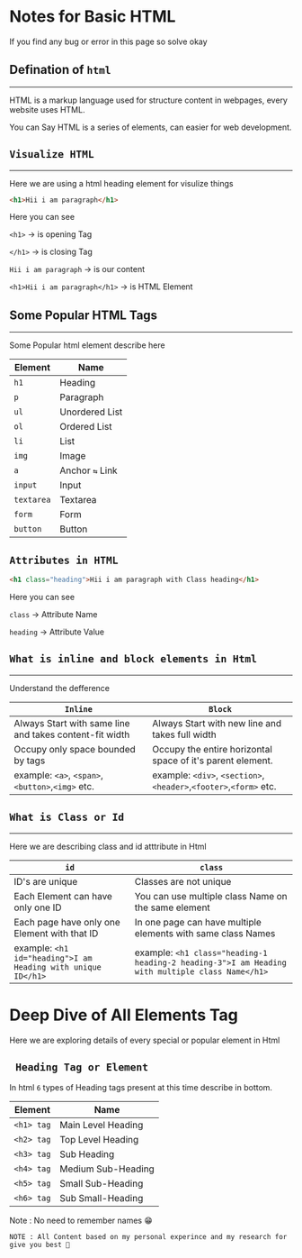 # Notes for Basic HTML

If you find any bug or error in this page so solve okay

## Defination of `html`

---

HTML is a markup language used for structure content in webpages, every website uses HTML.

You can Say HTML is a series of elements, can easier for web development.

## `Visualize HTML`

---

Here we are using a html heading element for visulize things

```html
<h1>Hii i am paragraph</h1>
```

Here you can see

`<h1>` → is opening Tag

`</h1>` → is closing Tag

`Hii i am paragraph` → is our content

`<h1>Hii i am paragraph</h1>` → is HTML Element

## Some Popular HTML Tags

---

Some Popular html element describe here

| Element    | Name            |
| ---------- | --------------- |
| `h1`       | Heading         |
| `p`        | Paragraph       |
| `ul`       | Unordered List  |
| `ol`       | Ordered List    |
| `li`       | List            |
| `img`      | Image           |
| `a`        | Anchor `⇆` Link |
| `input`    | Input           |
| `textarea` | Textarea        |
| `form`     | Form            |
| `button`   | Button          |

## `Attributes in HTML`

```html
<h1 class="heading">Hii i am paragraph with Class heading</h1>
```

Here you can see

`class` → Attribute Name

`heading` → Attribute Value

## `What is inline and block elements in Html`

---

Understand the defference

| `Inline`                                                | `Block`                                                           |
| ------------------------------------------------------- | ----------------------------------------------------------------- |
| Always Start with same line and takes content-fit width | Always Start with new line and takes full width                   |
| Occupy only space bounded by tags                       | Occupy the entire horizontal space of it's parent element.        |
| example: `<a>`, `<span>`, `<button>`,`<img>` etc.       | example: `<div>`, `<section>`,`<header>`,`<footer>`,`<form>` etc. |

## `What is Class or Id`

---

Here we are describing class and id atttribute in Html

| `id`                                                         | `class`                                                                                         |
| ------------------------------------------------------------ | ----------------------------------------------------------------------------------------------- |
| ID's are unique                                              | Classes are not unique                                                                          |
| Each Element can have only one ID                            | You can use multiple class Name on the same element                                             |
| Each page have only one Element with that ID                 | In one page can have multiple elements with same class Names                                    |
| example: `<h1 id="heading">I am Heading with unique ID</h1>` | example: `<h1 class="heading-1 heading-2 heading-3">I am Heading with multiple class Name</h1>` |

# Deep Dive of All Elements Tag

Here we are exploring details of every special or popular element in Html

## ` Heading Tag or Element`

In html `6` types of Heading tags present at this time describe in bottom.

| Element    | Name               |
| ---------- | ------------------ |
| `<h1> tag` | Main Level Heading |
| `<h2> tag` | Top Level Heading  |
| `<h3> tag` | Sub Heading        |
| `<h4> tag` | Medium Sub-Heading |
| `<h5> tag` | Small Sub-Heading  |
| `<h6> tag` | Sub Small-Heading  |

Note : No need to remember names 😁

`NOTE : All Content based on my personal experince and my research for give you best 🤞`

